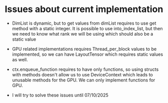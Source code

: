 # Issues about current implementation

- DimList is dynamic, but to get values from dimList requires to use get method with a static integer. It is possible to use into_index_list, but then we need to know what rank we will be using which should also be a static value
- GPU related implementations requires Thread_per_block values to be implemented, so we can have LayoutTensor which requires static values as well.
- ctx.enqueue_function requires to have only functions, so using structs with methods doesn't allow us to use DeviceContext which leads to unusable methods for the GPU. We can only implement functions for GPU.

- I will try to solve these issues until 07/10/2025